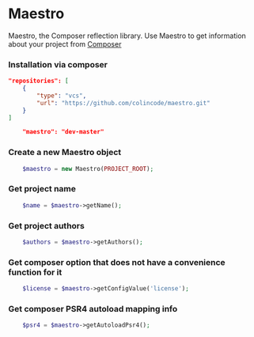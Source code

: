 # Maestro
Maestro, the Composer reflection library.
Use Maestro to get information about your project from
[Composer](https://getcomposer.org)

### Installation via composer
```json
"repositories": [
    {
        "type": "vcs",
        "url": "https://github.com/colincode/maestro.git"
    }
]
```
```json
    "maestro": "dev-master"
```

### Create a new Maestro object
```php
    $maestro = new Maestro(PROJECT_ROOT);
```

### Get project name
```php
    $name = $maestro->getName();
```

### Get project authors 
```php
    $authors = $maestro->getAuthors();
```

### Get composer option that does not have a convenience function for it 
```php
    $license = $maestro->getConfigValue('license');
```

### Get composer PSR4 autoload mapping info
```php 
    $psr4 = $maestro->getAutoloadPsr4();
```
